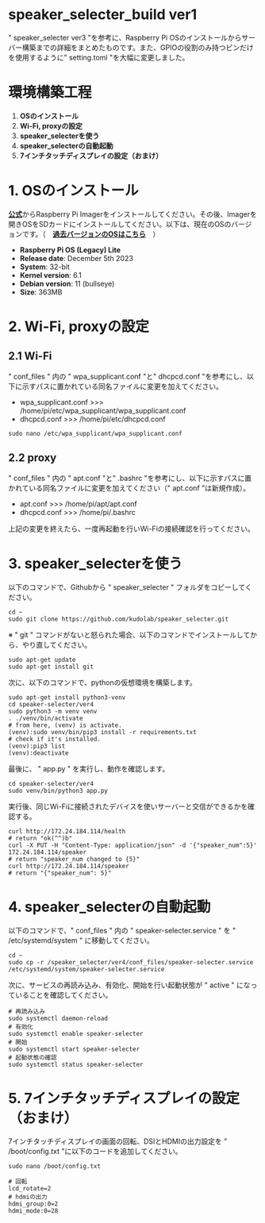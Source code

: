 # speaker_selecter_build ver1

" speaker_selecter ver3 "を参考に、Raspberry Pi OSのインストールからサーバー構築までの詳細をまとめたものです。また、GPIOの役割のみ持つピンだけを使用するように" setting.toml "を大幅に変更しました。

# 環境構築工程

1. **OSのインストール**
2. **Wi-Fi, proxyの設定**
3. **speaker_selecterを使う**
4. **speaker_selecterの自動起動**
5. **7インチタッチディスプレイの設定（おまけ）**

# 1. OSのインストール

[**公式**](https://www.raspberrypi.com/software/)からRaspberry Pi Imagerをインストールしてください。その後、Imagerを開きOSをSDカードにインストールしてください。以下は、現在のOSのバージョンです。（　[**過去バージョンのOSはこちら**](https://raspida.com/old-raspbian-download#index_id0)　）

* **Raspberry Pi OS (Legacy) Lite**
* **Release date**: December 5th 2023
* **System**: 32-bit
* **Kernel version**: 6.1
* **Debian version**: 11 (bullseye)
* **Size**: 363MB

# 2. Wi-Fi, proxyの設定

## 2.1 Wi-Fi

" conf_files " 内の " wpa_supplicant.conf "と" dhcpcd.conf "を参考にし、以下に示すパスに置かれている同名ファイルに変更を加えてください。

* wpa_supplicant.conf >>> /home/pi/etc/wpa_supplicant/wpa_supplicant.conf
* dhcpcd.conf >>> /home/pi/etc/dhcpcd.conf

```shell
sudo nano /etc/wpa_supplicant/wpa_supplicant.conf
```

## 2.2 proxy

" conf_files " 内の " apt.conf "と" .bashrc "を参考にし、以下に示すパスに置かれている同名ファイルに変更を加えてください（" apt.conf "は新規作成）。

* apt.conf >>> /home/pi/apt/apt.conf
* dhcpcd.conf >>> /home/pi/.bashrc

上記の変更を終えたら、一度再起動を行いWi-Fiの接続確認を行ってください。

# 3. speaker_selecterを使う

以下のコマンドで、Githubから " speaker_selecter " フォルダをコピーしてください。

```shell
cd ~
sudo git clone https://github.com/kudolab/speaker_selecter.git
```

※ " git " コマンドがないと怒られた場合、以下のコマンドでインストールしてから、やり直してください。

```shell
sudo apt-get update
sudo apt-get install git
```

次に、以下のコマンドで、pythonの仮想環境を構築します。

```shell
sudo apt-get install python3-venv
cd speaker-selecter/ver4
sudo python3 -m venv venv
. ./venv/bin/activate
# from here, (venv) is activate.
(venv):sudo venv/bin/pip3 install -r requirements.txt
# check if it's installed.
(venv):pip3 list
(venv):deactivate
```

最後に、 " app.py " を実行し、動作を確認します。

```shell
cd speaker-selecter/ver4
sudo venv/bin/python3 app.py
```

実行後、同じWi-Fiに接続されたデバイスを使いサーバーと交信ができるかを確認する。

```shell
curl http://172.24.184.114/health
# return "ok(^^)b"
curl -X PUT -H "Content-Type: application/json" -d '{"speaker_num":5}' 172.24.184.114/speaker
# return "speaker_num changed to {5}"
curl http://172.24.184.114/speaker
# return "{"speaker_num": 5}"
```

# 4. speaker_selecterの自動起動

以下のコマンドで、" conf_files " 内の " speaker-selecter.service " を " /etc/systemd/system " に移動してください。

```shell
cd ~
sudo cp -r /speaker_selecter/ver4/conf_files/speaker-selecter.service /etc/systemd/system/speaker-selecter.service 
```

次に、サービスの再読み込み、有効化、開始を行い起動状態が " active " になっていることを確認してください。

```shell
# 再読み込み
sudo systemctl daemon-reload
# 有効化
sudo systemctl enable speaker-selecter
# 開始
sudo systemctl start speaker-selecter
# 起動状態の確認
sudo systemctl status speaker-selecter 
```

# 5. 7インチタッチディスプレイの設定（おまけ）

7インチタッチディスプレイの画面の回転、DSIとHDMIの出力設定を " /boot/config.txt "に以下のコードを追加してください。

```shell
sudo nano /boot/config.txt
```
```
# 回転
lcd_rotate=2
# hdmiの出力
hdmi_group:0=2
hdmi_mode:0=28
```

